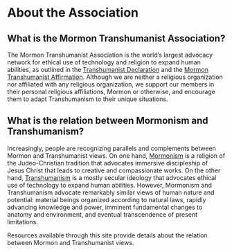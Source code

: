 # About the Association

## What is the Mormon Transhumanist Association?

The Mormon Transhumanist Association is the world’s largest advocacy network for ethical 
use of technology and religion to expand human abilities, as outlined in the 
[Transhumanist Declaration](/about/transhumanist-declaration) and the 
[Mormon Transhumanist Affirmation](/about/mormon-transhumanist-affirmation). 
Although we are neither a religious organization nor affiliated with any religious 
organization, we support our members in their personal religious affiliations, Mormon 
or otherwise, and encourage them to adapt Transhumanism to their unique situations.

## What is the relation between Mormonism and Transhumanism?

Increasingly, people are recognizing parallels and complements between Mormon and Transhumanist 
views. On one hand, [Mormonism](http://en.wikipedia.org/wiki/Mormonism) is a 
religion of the Judeo-Christian tradition that advocates immersive discipleship of 
Jesus Christ that leads to creative and compassionate works. On the other hand, 
[Transhumanism](http://en.wikipedia.org/wiki/Transhumanism) is a mostly secular 
ideology that advocates ethical use of technology to expand human abilities. However, 
Mormonism and Transhumanism advocate remarkably similar views of human nature and 
potential: material beings organized according to natural laws, rapidly advancing 
knowledge and power, imminent fundamental changes to anatomy and environment, and 
eventual transcendence of present limitations. 

Resources available through this site provide details about the relation between 
Mormon and Transhumanist views.
